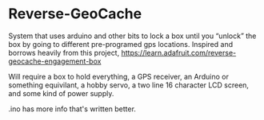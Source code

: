 # Reverse-GeoCache

System that uses arduino and other bits to lock a box until you “unlock” the box by going to different pre-programed gps locations.
Inspired and borrows heavily from this project,
https://learn.adafruit.com/reverse-geocache-engagement-box

Will require a box to hold everything, a GPS receiver, an Arduino or something equivilant, a hobby servo, a two line 16 character LCD screen, and some kind of power supply.

.ino has more info that's written better.
